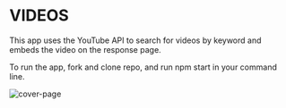 # VIDEOS

This app uses the YouTube API to search for videos by keyword and embeds the video on the response page.

To run the app, fork and clone repo, and run npm start in your command line.

![cover-page](/Users/chalm/udemy/React/videos-hooks/screenshot.png)